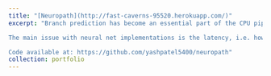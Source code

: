 ```yaml
---
title: "[Neuropath](http://fast-caverns-95520.herokuapp.com/)"
excerpt: "Branch prediction has become an essential part of the CPU pipeline, as more and more tricks are integrated into their designs to increase ILP (instruction-level parallelism). Specifically, branch predictors are responsible for pre-fetching instructions for decoding/execution in conditional branch locations, i.e. points in the code where it is impossible to know which instruction to fetch next. In other words, the CPU guesses the outcome of the branch and fetches instructions accordingly, hoping to avoid the seeming possible of needing to wait for the conditional branch to finish executing to fetch/process further instructions. Modern branch predictors typically integrate global history and local history, which respectively correspond to applying the result of previous branch outcomes in the overall program and at particular values for the program counter (i.e. by line number in the code). However, with the uprising of neural nets, it was unavoidable that they would too be tested in this regime.

The main issue with neural net implementations is the latency, i.e. how long it would take for the prediction to occur relative to the time spent. Despite maybe a few percentage points extra, perceptron use was largely relegated as not likely to be adopted, seeing as modern methods already achieve accuracies of upwards of 90-95%. However, recent research investigations have revealed otherwise, citing that perceptrons may in fact be comparable in accuracy and latency to those methods that are currently most widespread. This code sought to clarify/explore that claim in the Gem5 CPU simulator environment for an X86 ISA.

Code available at: https://github.com/yashpatel5400/neuropath"
collection: portfolio
---
```

